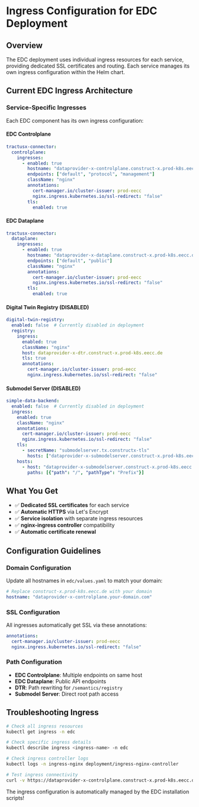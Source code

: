 # Ingress Configuration for EDC Deployment

## Overview
The EDC deployment uses individual ingress resources for each service, providing dedicated SSL certificates and routing. Each service manages its own ingress configuration within the Helm chart.

## Current EDC Ingress Architecture

### Service-Specific Ingresses
Each EDC component has its own ingress configuration:

#### EDC Controlplane
```yaml
tractusx-connector:
  controlplane:
    ingresses:
      - enabled: true
        hostname: "dataprovider-x-controlplane.construct-x.prod-k8s.eecc.de"
        endpoints: ["default", "protocol", "management"]
        className: "nginx"
        annotations:
          cert-manager.io/cluster-issuer: prod-eecc
          nginx.ingress.kubernetes.io/ssl-redirect: "false"
        tls:
          enabled: true
```

#### EDC Dataplane
```yaml
tractusx-connector:
  dataplane:
    ingresses:
      - enabled: true
        hostname: "dataprovider-x-dataplane.construct-x.prod-k8s.eecc.de"
        endpoints: ["default", "public"]
        className: "nginx"
        annotations:
          cert-manager.io/cluster-issuer: prod-eecc
          nginx.ingress.kubernetes.io/ssl-redirect: "false"
        tls:
          enabled: true
```

#### Digital Twin Registry (DISABLED)
```yaml
digital-twin-registry:
  enabled: false  # Currently disabled in deployment
  registry:
    ingress:
      enabled: true
      className: "nginx"
      host: dataprovider-x-dtr.construct-x.prod-k8s.eecc.de
      tls: true
      annotations:
        cert-manager.io/cluster-issuer: prod-eecc
        nginx.ingress.kubernetes.io/ssl-redirect: "false"
```

#### Submodel Server (DISABLED)
```yaml
simple-data-backend:
  enabled: false  # Currently disabled in deployment
  ingress:
    enabled: true
    className: "nginx"
    annotations:
      cert-manager.io/cluster-issuer: prod-eecc
      nginx.ingress.kubernetes.io/ssl-redirect: "false"
    tls:
      - secretName: "submodelserver.tx.constructx-tls"
        hosts: ["dataprovider-x-submodelserver.construct-x.prod-k8s.eecc.de"]
    hosts:
      - host: "dataprovider-x-submodelserver.construct-x.prod-k8s.eecc.de"
        paths: [{"path": "/", "pathType": "Prefix"}]
```

## What You Get
- ✅ **Dedicated SSL certificates** for each service
- ✅ **Automatic HTTPS** via Let's Encrypt
- ✅ **Service isolation** with separate ingress resources
- ✅ **nginx-ingress controller** compatibility
- ✅ **Automatic certificate renewal**

## Configuration Guidelines

### Domain Configuration
Update all hostnames in `edc/values.yaml` to match your domain:
```yaml
# Replace construct-x.prod-k8s.eecc.de with your domain
hostname: "dataprovider-x-controlplane.your-domain.com"
```

### SSL Configuration
All ingresses automatically get SSL via these annotations:
```yaml
annotations:
  cert-manager.io/cluster-issuer: prod-eecc
  nginx.ingress.kubernetes.io/ssl-redirect: "false"
```

### Path Configuration
- **EDC Controlplane**: Multiple endpoints on same host
- **EDC Dataplane**: Public API endpoints
- **DTR**: Path rewriting for `/semantics/registry`
- **Submodel Server**: Direct root path access

## Troubleshooting Ingress

```bash
# Check all ingress resources
kubectl get ingress -n edc

# Check specific ingress details
kubectl describe ingress <ingress-name> -n edc

# Check ingress controller logs
kubectl logs -n ingress-nginx deployment/ingress-nginx-controller

# Test ingress connectivity
curl -v https://dataprovider-x-controlplane.construct-x.prod-k8s.eecc.de
```

The ingress configuration is automatically managed by the EDC installation scripts!
